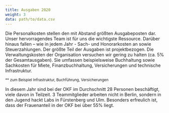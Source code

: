 ```yaml
---
title: Ausgaben 2020
weight: 3
data: path/to/data.csv
---
```


Die Personalkosten stellen den mit Abstand größten Ausgabeposten dar. Unser hervorragendes Team ist für uns die wichtigste Ressource. Darüber hinaus fallen – wie in jedem Jahr - Sach- und Honorarkosten an sowie Steuerzahlungen. Der größte Teil der Ausgaben ist projektbezogen. Die Verwaltungskosten der Organisation versuchen wir gering zu halten (ca. 5% der Gesamtausgaben). Sie umfassen beispielsweise Buchhaltung sowie Sachkosten für Miete, Finanzbuchhaltung, Versicherungen und technische Infrastruktur.

<div class="ausgaben"></div>
<small>** zum Beispiel Infrastruktur, Buchführung, Versicherungen</small>

In diesem Jahr sind bei der OKF im Durchschnitt 28 Personen beschäftigt, viele davon in Teilzeit. 3 Teammitglieder arbeiten nicht in Berlin, sondern in den Jugend hackt Labs in Fürstenberg und Ulm. Besonders erfreulich ist, dass der Frauenanteil in der OKF bei über 55% liegt.
